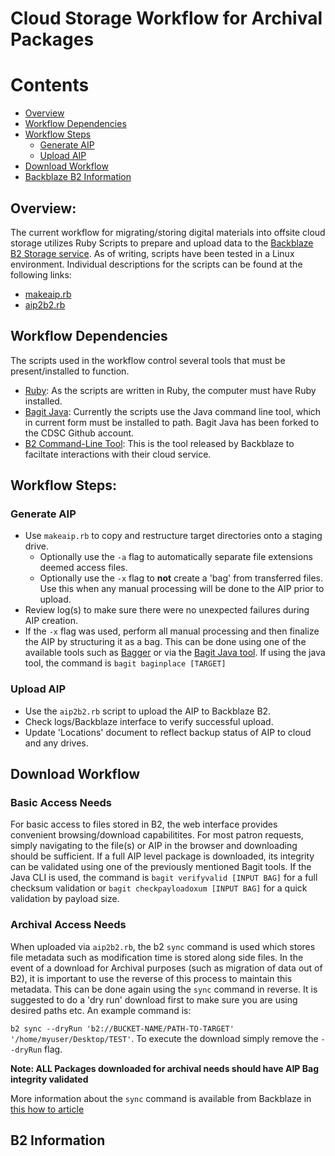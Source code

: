 
# Cloud Storage Workflow for Archival Packages

# Contents
* [Overview](#overview)
* [Workflow Dependencies](#workflow-dependencies)
* [Workflow Steps](#workflow-steps)
  - [Generate AIP](#generate-aip)
  - [Upload AIP](#upload-aip)
* [Download Workflow](download-workflow)
* [Backblaze B2 Information](#b2-information)

## Overview:
The current workflow for migrating/storing digital materials into offsite cloud storage utilizes Ruby Scripts to prepare and upload data to the [Backblaze B2 Storage service](https://www.backblaze.com/b2/cloud-storage.html). As of writing, scripts have been tested in a Linux environment. Individual descriptions for the scripts can be found at the following links:

* [makeaip.rb](https://github.com/WSU-CDSC/microservices/blob/master/Resources/makeaip.md)
* [aip2b2.rb](https://github.com/WSU-CDSC/microservices/blob/master/Resources/aip2b2.md)

## Workflow Dependencies

The scripts used in the workflow control several tools that must be present/installed to function.
* [Ruby](https://www.ruby-lang.org/en/documentation/installation/): As the scripts are written in Ruby, the computer must have Ruby installed.
* [Bagit Java](https://github.com/WSU-CDSC/bagit-java): Currently the scripts use the Java command line tool, which in current form must be installed to path. Bagit Java has been forked to the CDSC Github account.
* [B2 Command-Line Tool](https://www.backblaze.com/b2/docs/quick_command_line.html): This is the tool released by Backblaze to faciltate interactions with their cloud service.

## Workflow Steps:

### Generate AIP
* Use `makeaip.rb` to copy and restructure target directories onto a staging drive.
  - Optionally use the `-a` flag to automatically separate file extensions deemed access files.
  - Optionally use the `-x` flag to __not__ create a 'bag' from transferred files. Use this when any manual processing will be done to the AIP prior to upload.
* Review log(s) to make sure there were no unexpected failures during AIP creation.
* If the `-x` flag was used, perform all manual processing and then finalize the AIP by structuring it as a bag. This can be done using one of the available tools such as [Bagger](https://github.com/LibraryOfCongress/bagger) or via the [Bagit Java tool](https://github.com/LibraryOfCongress/bagit-java). If using the java tool, the command is `bagit baginplace [TARGET]`

### Upload AIP
* Use the `aip2b2.rb` script to upload the AIP to Backblaze B2.
* Check logs/Backblaze interface to verify successful upload.
* Update 'Locations' document to reflect backup status of AIP to cloud and any drives.

## Download Workflow

### Basic Access Needs
For basic access to files stored in B2, the web interface provides convenient browsing/download capabilitites. For most patron requests, simply navigating to the file(s) or AIP in the browser and downloading should be sufficient. If a full AIP level package is downloaded, its integrity can be validated using one of the previously mentioned Bagit tools. If the Java CLI is used, the command is `bagit verifyvalid [INPUT BAG]` for a full checksum validation or `bagit checkpayloadoxum [INPUT BAG]` for a quick validation by payload size.

### Archival Access Needs
When uploaded via `aip2b2.rb`, the b2 `sync` command is used which stores file metadata such as modification time is stored along side files. In the event of a download for Archival purposes (such as migration of data out of B2), it is important to use the reverse of this process to maintain this metadata. This can be done again using the `sync` command in reverse. It is suggested to do a 'dry run' download first to make sure you are using desired paths etc. An example command is:

`b2 sync --dryRun 'b2://BUCKET-NAME/PATH-TO-TARGET' '/home/myuser/Desktop/TEST'`. To execute the download simply remove the `--dryRun` flag.

__Note: ALL Packages downloaded for archival needs should have AIP Bag integrity validated__

More information about the `sync` command is available from Backblaze in [this how to article](https://help.backblaze.com/hc/en-us/articles/226937867-How-do-I-use-the-b2-sync-command-)

## B2 Information





